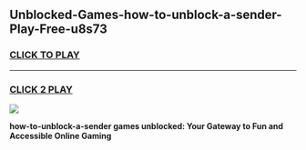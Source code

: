 
## Unblocked-Games-how-to-unblock-a-sender-Play-Free-u8s73
<h3>
<a href="https://premium76.site?title=how-to-unblock-a-sender&ref=18A1">CLICK TO PLAY</a></h3>
<hr>

<h3>
<a href="https://premium76.site?title=how-to-unblock-a-sender&ref=18A1">CLICK 2 PLAY</a>
  
</h3>

<a href="https://premium76.site?title=how-to-unblock-a-sender&ref=18A1"><img src="https://clearcache.store/games.png"></a>


**how-to-unblock-a-sender games unblocked: Your Gateway to Fun and Accessible Online Gaming**
